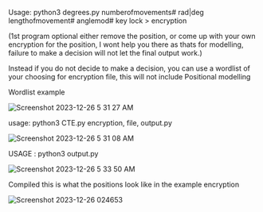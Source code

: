 Usage: python3 degrees.py numberofmovements# rad|deg lengthofmovement# anglemod# key lock > encryption 

(1st program optional either remove the position, or come up with your own encryption for the position, I wont help you there as thats for modelling, failure to make a decision will not let the final output work.)

Instead if you do not decide to make a decision, you can use a wordlist of your choosing for encryption file, this will not include Positional modelling

Wordlist example 

![Screenshot 2023-12-26 5 31 27 AM](https://github.com/777388/BlackEarth/assets/96343159/6a752110-beb3-4170-8c8d-a4ba263c436c)


usage: python3 CTE.py encryption, file, output.py

![Screenshot 2023-12-26 5 31 08 AM](https://github.com/777388/BlackEarth/assets/96343159/9a19961d-9db7-474d-aef5-5e1ff0a17649)


USAGE : python3 output.py

![Screenshot 2023-12-26 5 33 50 AM](https://github.com/777388/BlackEarth/assets/96343159/d23c498d-7360-42ac-aa6d-eaa7c1dc0f9c)




Compiled this is what the positions look like in the example encryption

![Screenshot 2023-12-26 024653](https://github.com/777388/BlackEarth/assets/96343159/57f4bd35-4149-4c9b-9726-7e09c1e7ac32)
